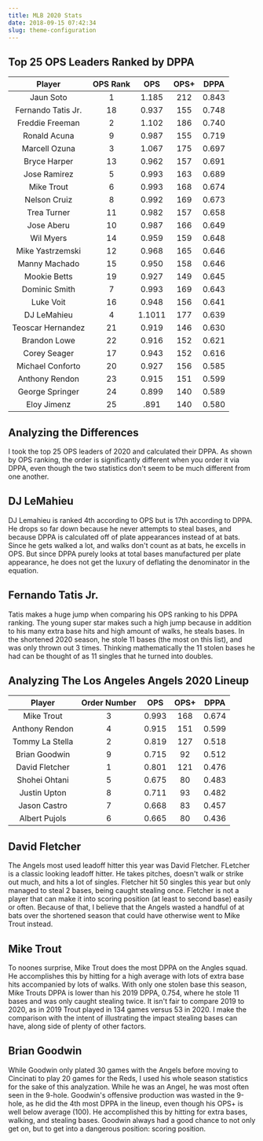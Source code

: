 ```yaml
---
title: MLB 2020 Stats
date: 2018-09-15 07:42:34
slug: theme-configuration
---
```


## Top 25 OPS Leaders Ranked by DPPA

Player | OPS Rank | OPS | OPS+ | DPPA
:---: | :---: | :---: | :---: | :---:
Jaun Soto | 1 | 1.185 | 212 | 0.843
Fernando Tatis Jr. | 18 | 0.937 | 155 | 0.748
Freddie Freeman | 2 | 1.102 | 186 | 0.740
Ronald Acuna | 9 |  0.987 | 155 | 0.719
Marcell Ozuna | 3 | 1.067 | 175 | 0.697
Bryce Harper | 13 | 0.962 | 157 | 0.691
Jose Ramirez | 5 |0.993 | 163 | 0.689
Mike Trout | 6 | 0.993 | 168 | 0.674
Nelson Cruiz | 8 | 0.992 | 169 | 0.673
Trea Turner | 11 | 0.982 | 157 | 0.658
Jose Aberu | 10 | 0.987 | 166 | 0.649
Wil Myers | 14 | 0.959 | 159 | 0.648
Mike Yastrzemski | 12 |  0.968 | 165 | 0.646
Manny Machado | 15 | 0.950 | 158 | 0.646
Mookie Betts | 19 | 0.927 | 149 | 0.645
Dominic Smith | 7 | 0.993 | 169 | 0.643
Luke Voit | 16 | 0.948 | 156 | 0.641
DJ LeMahieu | 4 | 1.1011 | 177 | 0.639
Teoscar Hernandez | 21 |  0.919 | 146 | 0.630
Brandon Lowe | 22 | 0.916 | 152 | 0.621
Corey Seager | 17 | 0.943 | 152 | 0.616
Michael Conforto | 20 | 0.927 | 156 | 0.585
Anthony Rendon | 23 |  0.915 | 151 | 0.599
George Springer | 24 | 0.899 | 140 | 0.589
Eloy Jimenz | 25 | .891 | 140 | 0.580

## Analyzing the Differences

I took the top 25 OPS leaders of 2020 and calculated their DPPA. As shown by OPS ranking, the order is significantly different when you order it via DPPA, even though the two statistics don't seem to be much different from one another. 

## DJ LeMahieu

DJ Lemahieu is ranked 4th according to OPS but is 17th according to DPPA. He drops so far down because he never attempts to steal bases, and because DPPA is calculated off of plate appearances instead of at bats. Since he gets walked a lot, and walks don't count as at bats, he excells in OPS. But since DPPA purely looks at total bases manufactured per plate appearance, he does not get the luxury of deflating the denominator in the equation.

## Fernando Tatis Jr.

Tatis makes a huge jump when comparing his OPS ranking to his DPPA ranking. The young super star makes such a high jump because in addition to his many extra base hits and high amount of walks, he steals bases. In the shortened 2020 season, he stole 11 bases (the most on this list), and was only thrown out 3 times. Thinking mathematically the 11 stolen bases he had can be thought of as 11 singles that he turned into doubles. 

## Analyzing The Los Angeles Angels 2020 Lineup

Player | Order Number | OPS | OPS+ | DPPA
:---: | :---: | :---: | :---: | :---:
Mike Trout | 3 | 0.993 | 168 | 0.674
Anthony Rendon | 4 | 0.915 | 151 | 0.599
Tommy La Stella | 2 | 0.819 | 127 | 0.518
Brian Goodwin | 9 | 0.715 | 92 | 0.512
David Fletcher | 1 | 0.801 | 121 | 0.476
Shohei Ohtani | 5 | 0.675 | 80 | 0.483
Justin Upton | 8 | 0.711 | 93 | 0.482
Jason Castro | 7 | 0.668 | 83 | 0.457
Albert Pujols | 6 | 0.665 | 80 | 0.436

## David Fletcher

The Angels most used leadoff hitter this year was David Fletcher. FLetcher is a classic looking leadoff hitter. He takes pitches, doesn't walk or strike out much, and hits a lot of singles. Fletcher hit 50 singles this year but only managed to steal 2 bases, being caught stealing once. Fletcher is not a player that can make it into scoring position (at least to second base) easily or often. Because of that, I believe that the Angels wasted a handful of at bats over the shortened season that could have otherwise went to Mike Trout instead.

## Mike Trout
To noones surprise, Mike Trout does the most DPPA on the Angles squad. He accomplishes this by hitting for a high average with lots of extra base hits accompanied by lots of walks. With only one stolen base this season, Mike Trouts DPPA is lower than his 2019 DPPA, 0.754, where he stole 11 bases and was only caught stealing twice. It isn't fair to compare 2019 to 2020, as in 2019 Trout played in 134 games versus 53 in 2020. I make the comparison with the intent of illustrating the impact stealing bases can have, along side of plenty of other factors.

## Brian Goodwin
While Goodwin only plated 30 games with the Angels before moving to Cincinati to play 20 games for the Reds, I used his whole season statistics for the sake of this analyzation. While he was an Angel, he was most often seen in the 9-hole. Goodwin's offensive production was wasted in the 9-hole, as he did the 4th most DPPA in the lineup, even though his OPS+ is well below average (100). He accomplished this by hitting for extra bases, walking, and stealing bases. Goodwin always had a good chance to not only get on, but to get into a dangerous position: scoring position.